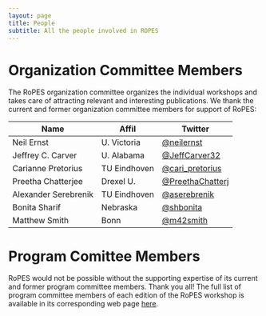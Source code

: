 ```yaml
---
layout: page
title: People
subtitle: All the people involved in ROPES
---
```


<!-- # Steering Committee
The RoPES steering committee has the mission to ensure continuity in the organization of regular stream of RoPES workshops and to ensure that the mission of each RoPES workshop is properly carried out. It also maintains the standards of quality of the papers published and the actual presentations. Moreover, it oversees the activities of the chairs and committees of each RoPES workshop and ensure continued vitality by implementing appropriate turnover in the steering committee membership and organizers.

Currently, the RoPES Steering Committee consists of the following members:
-->

# Organization Committee Members
The RoPES organization committee organizes the individual workshops and takes care of attracting relevant and interesting publications. We thank the current and former organization committee members for support of RoPES:

| Name | Affil | Twitter |
| --- | --- | --- |
 |   Neil Ernst  | U. Victoria | [@neilernst](https://twitter.com/neilernst)  | 
 |    Jeffrey C. Carver  | U. Alabama |  [@JeffCarver32](https://twitter.com/JeffCarver32)  |  
 |    Carianne Pretorius | TU Eindhoven | [@cari_pretorius](https://twitter.com/cari_pretorius)  | 
 |   Preetha Chatterjee | Drexel U. | [@PreethaChatterj](https://twitter.com/PreethaChatterj) |  
 |   Alexander Serebrenik | TU Eindhoven | [@aserebrenik](https://twitter.com/aserebrenik) | 
 |   Bonita Sharif | Nebraska | [@shbonita](https://twitter.com/shbonita)  | 
 | Matthew Smith | Bonn | [@m42smith](https://twitter.com/m42smith) | 




# Program Comittee Members
RoPES would not be possible without the supporting expertise of its current and former program committee members. Thank you all!
The full list of program committee members of each edition of the RoPES workshop is available in its corresponding web page [here](/workshops/). 
